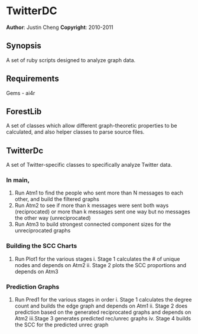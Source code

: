 TwitterDC
=========

**Author**:       Justin Cheng
**Copyright**:    2010-2011

Synopsis
--------
A set of ruby scripts designed to analyze graph data.

Requirements
------------
Gems - ai4r

ForestLib
---------
A set of classes which allow different graph-theoretic properties to be calculated, and also helper classes to parse source files.

TwitterDc
---------
A set of Twitter-specific classes to specifically analyze Twitter data.

### In main,

1. Run Atm1 to find the people who sent more than N messages to each other, and build the filtered graphs
2. Run Atm2 to see if more than k messages were sent both ways (reciprocated) or more than k messages sent one way but no messages the other way (unreciprocated)
3. Run Atm3 to build strongest connected component sizes for the unreciprocated graphs

### Building the SCC Charts

1. Run Plot1 for the various stages
  i.  Stage 1 calculates the # of unique nodes and depends on Atm2
  ii. Stage 2 plots the SCC proportions and depends on Atm3

### Prediction Graphs

1. Run Pred1 for the various stages in order
  i.  Stage 1 calculates the degree count and builds the edge graph and depends on Atm1
  ii. Stage 2 does prediction based on the generated reciprocated graphs and depends on Atm2
  iii.Stage 3 generates predicted rec/unrec graphs
  iv. Stage 4 builds the SCC for the predicted unrec graph